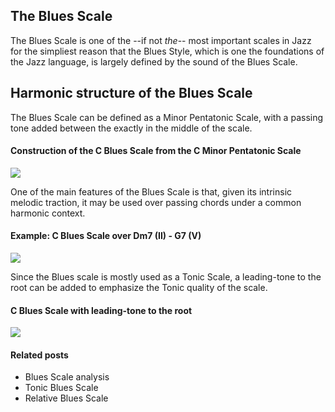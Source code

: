 ## The Blues Scale

The Blues Scale is one of the --if not *the*-- most important scales in Jazz for the simpliest reason that the Blues Style, which is one the foundations of the Jazz language, is largely defined by the sound of the Blues Scale.

## Harmonic structure of the Blues Scale

The Blues Scale can be defined as a Minor Pentatonic Scale, with a passing tone added between the exactly in the middle of the scale.

#### Construction of the C Blues Scale from the C Minor Pentatonic Scale

<img src='{{ "/scores/ultimate-jazz-piano-course/construction-of-the-c-blues-scale-from-the-c-minor-pentatonic-scale.svg" | prepend: site.baseurl }}'>

One of the main features of the Blues Scale is that, given its intrinsic melodic traction, it may be used over passing chords under a common harmonic context.

#### Example: C Blues Scale over Dm7 (II) - G7 (V)

<img src='{{ "/scores/ultimate-jazz-piano-course/example-c-blues-scale-over-dm7-ii-g7-v.svg" | prepend: site.baseurl }}'>

Since the Blues scale is mostly used as a Tonic Scale, a leading-tone to the root can be added to emphasize the Tonic quality of the scale.

#### C Blues Scale with leading-tone to the root

<img src='{{ "/scores/ultimate-jazz-piano-course/c-blues-scale-with-leading-tone-to-the-root.svg" | prepend: site.baseurl }}'>


#### Related posts

- Blues Scale analysis
- Tonic Blues Scale
- Relative Blues Scale
